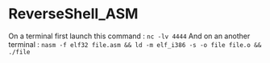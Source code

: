 # ReverseShell_ASM

On a terminal first launch this command :
```nc -lv 4444```
And on an another terminal :
```nasm -f elf32 file.asm && ld -m elf_i386 -s -o file file.o && ./file```

